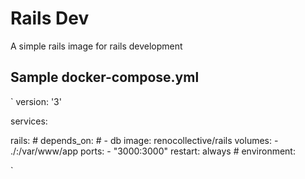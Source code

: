 # Rails Dev
A simple rails image for rails development

## Sample docker-compose.yml
`
version: '3'

services:

   rails:
    #  depends_on:
    #    - db
     image: renocollective/rails
     volumes:
       - ./:/var/www/app
     ports:
       - "3000:3000"
     restart: always
    #  environment:

`

